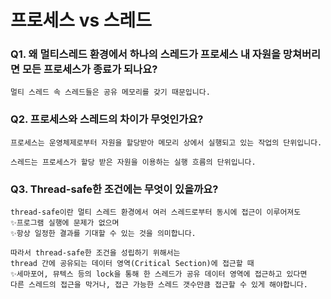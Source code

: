 # 프로세스 vs 스레드
### Q1. 왜 멀티스레드 환경에서 하나의 스레드가 프로세스 내 자원을 망쳐버리면 모든 프로세스가 종료가 되나요?
```
멀티 스레드 속 스레드들은 공유 메모리를 갖기 때문입니다. 
```
### Q2. 프로세스와 스레드의 차이가 무엇인가요?
```
프로세스는 운영체제로부터 자원을 할당받아 메모리 상에서 실행되고 있는 작업의 단위입니다.

스레드는 프로세스가 할당 받은 자원을 이용하는 실행 흐름의 단위입니다. 
```
### Q3. Thread-safe한 조건에는 무엇이 있을까요?
```
thread-safe이란 멀티 스레드 환경에서 여러 스레드로부터 동시에 접근이 이루어져도 
✨프로그램 실행에 문제가 없으며 
✨항상 일정한 결과를 기대할 수 있는 것을 의미합니다. 

따라서 thread-safe한 조건을 성립하기 위해서는 
thread 간에 공유되는 데이터 영역(Critical Section)에 접근할 때 
✨세마포어, 뮤텍스 등의 lock을 통해 한 스레드가 공유 데이터 영역에 접근하고 있다면 
다른 스레드의 접근을 막거나, 접근 가능한 스레드 갯수만큼 접근할 수 있게 해야합니다. 
```